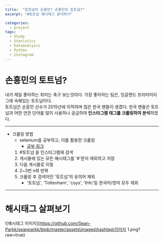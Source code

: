 ```yaml
---
title:  "토트넘의 손흥민? 손흥민의 토트넘?"
excerpt: "#토트넘 해시태그 분석하기"

categories:
  - project
tags:
  - Study
  - Statistics
  - Dataanalysis
  - Python
  - instagram
---
```

# 손흥민의 토트넘?

내가 제일 좋아하는 취미는 축구 보는것이다. 가장 좋아하는 팀은, 잉글랜드 프리미어리그에 속해있는 토트넘이다.  
토트넘은 손흥민 선수가 2015년에 이적하며 많은 한국 팬들이 생겼다. 한국 팬들은 토트넘과 어떤 연관 단어를 많이 사용하나 궁금하여 **인스타그램 태그를 크롤링하여 분석**하였다.  
- - - - - -
* 크롤링 방법
  * selenium을 공부하고, 이를 활용한 크롤링
    * [공부 링크](https://beomi.github.io/gb-crawling/posts/2017-02-27-HowToMakeWebCrawler-With-Selenium.html)
  1. #토트넘 을 인스타그램에 검색
  2. 게시물에 있는 모든 해시태그를 '#'문자 제외하고 저장
  3. 다음 게시물로 이동
  4. 2~3번 n회 반복
  5. 크롤링 후 검색어인 '토트넘'의 유의어 제외
      * '토트넘', 'Tottenham', 'coys', 'thfc'등 한국어/영어 모두 제외
- - - - - - -
# 해시태그 살펴보기
![해시태그 이미지](https://github.com/Sean-Parkk/seanparkk/blob/master/assets\images\hashtag\이미지 1.png?raw=true)  
